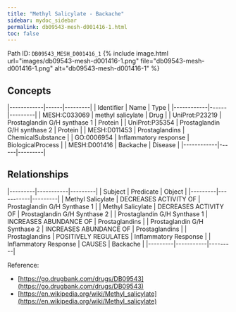 ```yaml
---
title: "Methyl Salicylate - Backache"
sidebar: mydoc_sidebar
permalink: db09543-mesh-d001416-1.html
toc: false 
---
```



Path ID: `DB09543_MESH_D001416_1`
{% include image.html url="images/db09543-mesh-d001416-1.png" file="db09543-mesh-d001416-1.png" alt="db09543-mesh-d001416-1" %}

## Concepts

|------------|------|---------|
| Identifier | Name | Type    |
|------------|------|---------|
| MESH:C033069 | methyl salicylate | Drug |
| UniProt:P23219 | Prostaglandin G/H synthase 1 | Protein |
| UniProt:P35354 | Prostaglandin G/H synthase 2 | Protein |
| MESH:D011453 | Prostaglandins | ChemicalSubstance |
| GO:0006954 | Inflammatory response | BiologicalProcess |
| MESH:D001416 | Backache | Disease |
|------------|------|---------|

## Relationships

|---------|-----------|---------|
| Subject | Predicate | Object  |
|---------|-----------|---------|
| Methyl Salicylate | DECREASES ACTIVITY OF | Prostaglandin G/H Synthase 1 |
| Methyl Salicylate | DECREASES ACTIVITY OF | Prostaglandin G/H Synthase 2 |
| Prostaglandin G/H Synthase 1 | INCREASES ABUNDANCE OF | Prostaglandins |
| Prostaglandin G/H Synthase 2 | INCREASES ABUNDANCE OF | Prostaglandins |
| Prostaglandins | POSITIVELY REGULATES | Inflammatory Response |
| Inflammatory Response | CAUSES | Backache |
|---------|-----------|---------|

Reference: 
  - [https://go.drugbank.com/drugs/DB09543](https://go.drugbank.com/drugs/DB09543)
  - [https://en.wikipedia.org/wiki/Methyl_salicylate](https://en.wikipedia.org/wiki/Methyl_salicylate)
